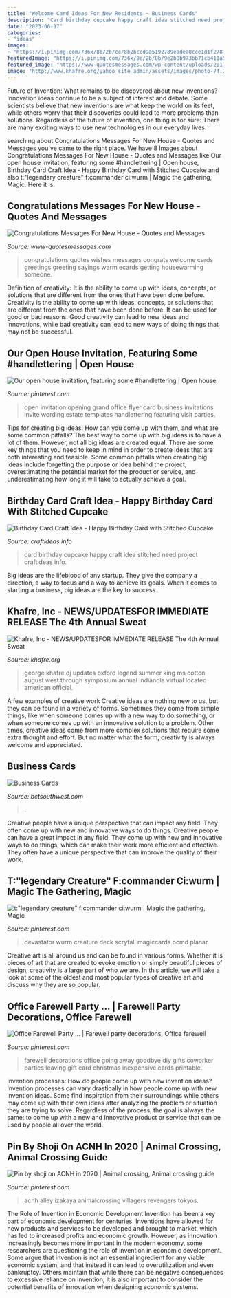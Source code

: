 ```yaml
---
title: "Welcome Card Ideas For New Residents ~ Business Cards"
description: "Card birthday cupcake happy craft idea stitched need project craftideas info"
date: "2023-06-17"
categories:
- "ideas"
images:
- "https://i.pinimg.com/736x/8b/2b/cc/8b2bccd9a5192789eadea0cce1d1f278--yahoo-image-search.jpg"
featuredImage: "https://i.pinimg.com/736x/9e/2b/8b/9e2b8b973bb71cb411a58b24cac61337.jpg"
featured_image: "https://www-quotesmessages.com/wp-content/uploads/2017/12/congratulations-for-new-house.jpg"
image: "http://www.khafre.org/yahoo_site_admin/assets/images/photo-74.239204800_std.JPG"
---
```



Future of Invention: What remains to be discovered about new inventions?
Innovation ideas continue to be a subject of interest and debate. Some scientists believe that new inventions are what keep the world on its feet, while others worry that their discoveries could lead to more problems than solutions. Regardless of the future of invention, one thing is for sure: There are many exciting ways to use new technologies in our everyday lives.

	

		
searching about Congratulations Messages For New House - Quotes and Messages you've came to the right place. We have 8 Images about Congratulations Messages For New House - Quotes and Messages like Our open house invitation, featuring some #handlettering | Open house, Birthday Card Craft Idea - Happy Birthday Card with Stitched Cupcake and also t:&quot;legendary creature&quot; f:commander ci:wurm | Magic the gathering, Magic. Here it is:
		
    
## Congratulations Messages For New House - Quotes And Messages

<img loading=lazy src="https://www-quotesmessages.com/wp-content/uploads/2017/12/congratulations-for-new-house.jpg" onerror="this.onerror=null;this.src='https://tse2.mm.bing.net/th?id=OIP.GLJs69TXO-wZ7D_Qgug6YAHaEV&amp;pid=15.1';" alt="Congratulations Messages For New House - Quotes and Messages">

_Source: www-quotesmessages.com_

>congratulations quotes wishes messages congrats welcome cards greetings greeting sayings warm ecards getting housewarming someone. 

	

Definition of creativity: It is the ability to come up with ideas, concepts, or solutions that are different from the ones that have been done before.
Creativity is the ability to come up with ideas, concepts, or solutions that are different from the ones that have been done before. It can be used for good or bad reasons. Good creativity can lead to new ideas and innovations, while bad creativity can lead to new ways of doing things that may not be successful.

    
## Our Open House Invitation, Featuring Some #handlettering | Open House

<img loading=lazy src="https://i.pinimg.com/originals/3f/5e/c0/3f5ec0744e707d7154c3a0d8f5ee1661.jpg" onerror="this.onerror=null;this.src='https://tse2.mm.bing.net/th?id=OIP.5PoSJNH5aPl7kBaWsfZnJwHaLR&amp;pid=15.1';" alt="Our open house invitation, featuring some #handlettering | Open house">

_Source: pinterest.com_

>open invitation opening grand office flyer card business invitations invite wording estate templates handlettering featuring visit parties. 

	

Tips for creating big ideas: How can you come up with them, and what are some common pitfalls?
The best way to come up with big ideas is to have a lot of them. However, not all big ideas are created equal. There are some key things that you need to keep in mind in order to create Ideas that are both interesting and feasible. Some common pitfalls when creating big ideas include forgetting the purpose or idea behind the project, overestimating the potential market for the product or service, and underestimating how long it will take to actually achieve a goal.

    
## Birthday Card Craft Idea - Happy Birthday Card With Stitched Cupcake

<img loading=lazy src="http://www.craftideas.info/assets/images/Cupcake_Birthday_Card.jpg" onerror="this.onerror=null;this.src='https://tse1.mm.bing.net/th?id=OIP.WaQLR8tJjgQrgHvy_SrTwwAAAA&amp;pid=15.1';" alt="Birthday Card Craft Idea - Happy Birthday Card with Stitched Cupcake">

_Source: craftideas.info_

>card birthday cupcake happy craft idea stitched need project craftideas info. 

	

Big ideas are the lifeblood of any startup. They give the company a direction, a way to focus and a way to achieve its goals. When it comes to starting a business, big ideas are the key to success.

    
## Khafre, Inc - NEWS/UPDATES﻿FOR IMMEDIATE RELEASE The 4th Annual Sweat

<img loading=lazy src="http://www.khafre.org/yahoo_site_admin/assets/images/photo-74.239204800_std.JPG" onerror="this.onerror=null;this.src='https://tse3.mm.bing.net/th?id=OIP.WaWiXzCd4CzsdJL_rFqfzQHaJ4&amp;pid=15.1';" alt="Khafre, Inc - NEWS/UPDATES﻿FOR IMMEDIATE RELEASE The 4th Annual Sweat">

_Source: khafre.org_

>george khafre dj updates oxford legend summer king ms cotton august west through symposium annual indianola virtual located american official. 

	

A few examples of creative work
Creative ideas are nothing new to us, but they can be found in a variety of forms. Sometimes they come from simple things, like when someone comes up with a new way to do something, or when someone comes up with an innovative solution to a problem. Other times, creative ideas come from more complex solutions that require some extra thought and effort. But no matter what the form, creativity is always welcome and appreciated.

    
## Business Cards

<img loading=lazy src="https://assets.cdn.thewebconsole.com/S3WEB7207/images/business_cards.png" onerror="this.onerror=null;this.src='https://tse1.mm.bing.net/th?id=OIP.Tdxbgs_a3Lz2AoSZ66yB2QHaE_&amp;pid=15.1';" alt="Business Cards">

_Source: bctsouthwest.com_

>. 

	

Creative people have a unique perspective that can impact any field. They often come up with new and innovative ways to do things.
Creative people can have a great impact in any field. They come up with new and innovative ways to do things, which can make their work more efficient and effective. They often have a unique perspective that can improve the quality of their work.

    
## T:&quot;legendary Creature&quot; F:commander Ci:wurm | Magic The Gathering, Magic

<img loading=lazy src="https://i.pinimg.com/736x/8b/2b/cc/8b2bccd9a5192789eadea0cce1d1f278--yahoo-image-search.jpg" onerror="this.onerror=null;this.src='https://tse3.mm.bing.net/th?id=OIP.sFrZaZyWFNdFsYkxk3d9RwAAAA&amp;pid=15.1';" alt="t:&quot;legendary creature&quot; f:commander ci:wurm | Magic the gathering, Magic">

_Source: pinterest.com_

>devastator wurm creature deck scryfall magiccards ocmd planar. 

	

Creative art is all around us and can be found in various forms. Whether it is pieces of art that are created to evoke emotion or simply beautiful pieces of design, creativity is a large part of who we are. In this article, we will take a look at some of the oldest and most popular types of creative art and discuss why they are so popular.

    
## Office Farewell Party … | Farewell Party Decorations, Office Farewell

<img loading=lazy src="https://i.pinimg.com/736x/3a/81/e2/3a81e2c8e93f9c65d130677c1c6f9cbf--coworker-gifts-leaving-coworker-going-away-party-ideas.jpg" onerror="this.onerror=null;this.src='https://tse1.mm.bing.net/th?id=OIP.N1H52V8eJcdEKwYHjS5jTwHaJ3&amp;pid=15.1';" alt="Office Farewell Party … | Farewell party decorations, Office farewell">

_Source: pinterest.com_

>farewell decorations office going away goodbye diy gifts coworker parties leaving gift card christmas inexpensive cards printable. 

	

Invention processes: How do people come up with new invention ideas?
Invention processes can vary drastically in how people come up with new invention ideas. Some find inspiration from their surroundings while others may come up with their own ideas after analyzing the problem or situation they are trying to solve. Regardless of the process, the goal is always the same: to come up with a new and innovative product or service that can be used by people all over the world.

    
## Pin By Shoji On ACNH In 2020 | Animal Crossing, Animal Crossing Guide

<img loading=lazy src="https://i.pinimg.com/736x/9e/2b/8b/9e2b8b973bb71cb411a58b24cac61337.jpg" onerror="this.onerror=null;this.src='https://tse2.mm.bing.net/th?id=OIP.Wd9heeeirAbQf-O1C9GYSQHaHa&amp;pid=15.1';" alt="Pin by shoji on ACNH in 2020 | Animal crossing, Animal crossing guide">

_Source: pinterest.com_

>acnh alley izakaya animalcrossing villagers revengers tokyos. 

	

The Role of Invention in Economic Development
Invention has been a key part of economic development for centuries. Inventions have allowed for new products and services to be developed and brought to market, which has led to increased profits and economic growth. 
However, as innovation increasingly becomes more important in the modern economy, some researchers are questioning the role of invention in economic development. Some argue that invention is not an essential ingredient for any viable economic system, and that instead it can lead to overutilization and even bankruptcy. Others maintain that while there can be negative consequences to excessive reliance on invention, it is also important to consider the potential benefits of innovation when designing economic systems.

